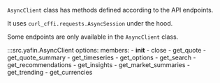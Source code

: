 `AsyncClient` class has methods defined according to the API endpoints.

It uses `curl_cffi.requests.AsyncSession` under the hood.

Some endpoints are only available in the `AsyncClient` class.

:::src.yafin.AsyncClient
    options:
        members:
        - __init__
        - close
        - get_quote
        - get_quote_summary
        - get_timeseries
        - get_options
        - get_search
        - get_recommendations
        - get_insights
        - get_market_summaries
        - get_trending
        - get_currencies
